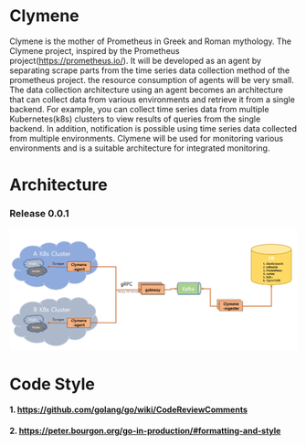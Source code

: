 # Clymene  

Clymene is the mother of Prometheus in Greek and Roman mythology. The Clymene project, inspired by the Prometheus project(https://prometheus.io/). It will be developed as an agent by separating scrape parts from the time series data collection method of the prometheus project. the resource consumption of agents will be very small. The data collection architecture using an agent becomes an architecture that can collect data from various environments and retrieve it from a single backend. For example, you can collect time series data from multiple Kubernetes(k8s) clusters to view results of queries from the single backend. In addition, notification is possible using time series data collected from multiple environments. Clymene will be used for monitoring various environments and is a suitable architecture for integrated monitoring.  


# Architecture  
### Release 0.0.1   
![Release 0.0.1.png](docs/images/architecture_v0.0.2.png)

# Code Style
#### 1. https://github.com/golang/go/wiki/CodeReviewComments  
#### 2. https://peter.bourgon.org/go-in-production/#formatting-and-style  

